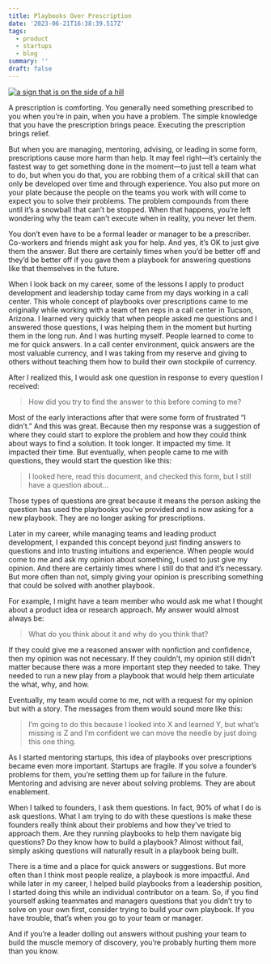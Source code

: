 ```yaml
---
title: Playbooks Over Prescription
date: '2023-06-21T16:38:39.517Z'
tags:
  - product
  - startups
  - blog
summary: ''
draft: false
---
```

[![a sign that is on the side of a hill](https://images.unsplash.com/photo-1609643242070-c69786a76c30?crop=entropy&cs=tinysrgb&fit=max&fm=jpg&ixid=M3wzMDAzMzh8MHwxfHNlYXJjaHwxfHxhbnN3ZXJzfGVufDB8fHx8MTY4NzI3MDg3NHww&ixlib=rb-4.0.3&q=80&w=1080 "a sign that is on the side of a hill")](https://images.unsplash.com/photo-1609643242070-c69786a76c30?crop=entropy&cs=tinysrgb&fit=max&fm=jpg&ixid=M3wzMDAzMzh8MHwxfHNlYXJjaHwxfHxhbnN3ZXJzfGVufDB8fHx8MTY4NzI3MDg3NHww&ixlib=rb-4.0.3&q=80&w=1080)

A prescription is comforting. You generally need something prescribed to you when you’re in pain, when you have a problem. The simple knowledge that you have the prescription brings peace. Executing the prescription brings relief.

But when you are managing, mentoring, advising, or leading in some form, prescriptions cause more harm than help. It may feel right—it’s certainly the fastest way to get something done in the moment—to just tell a team what to do, but when you do that, you are robbing them of a critical skill that can only be developed over time and through experience. You also put more on your plate because the people on the teams you work with will come to expect you to solve their problems. The problem compounds from there until it’s a snowball that can’t be stopped. When that happens, you’re left wondering why the team can’t execute when in reality, you never let them.

You don’t even have to be a formal leader or manager to be a prescriber. Co-workers and friends might ask you for help. And yes, it’s OK to just give them the answer. But there are certainly times when you’d be better off and they’d be better off if you gave them a playbook for answering questions like that themselves in the future.

When I look back on my career, some of the lessons I apply to product development and leadership today came from my days working in a call center. This whole concept of playbooks over prescriptions came to me originally while working with a team of ten reps in a call center in Tucson, Arizona. I learned very quickly that when people asked me questions and I answered those questions, I was helping them in the moment but hurting them in the long run. And I was hurting myself. People learned to come to me for quick answers. In a call center environment, quick answers are the most valuable currency, and I was taking from my reserve and giving to others without teaching them how to build their own stockpile of currency.

After I realized this, I would ask one question in response to every question I received:

> How did you try to find the answer to this before coming to me?

Most of the early interactions after that were some form of frustrated “I didn’t.” And this was great. Because then my response was a suggestion of where they could start to explore the problem and how they could think about ways to find a solution. It took longer. It impacted my time. It impacted their time. But eventually, when people came to me with questions, they would start the question like this:

> I looked here, read this document, and checked this form, but I still have a question about…

Those types of questions are great because it means the person asking the question has used the playbooks you’ve provided and is now asking for a new playbook. They are no longer asking for prescriptions.

Later in my career, while managing teams and leading product development, I expanded this concept beyond just finding answers to questions and into trusting intuitions and experience. When people would come to me and ask my opinion about something, I used to just give my opinion. And there are certainly times where I still do that and it’s necessary. But more often than not, simply giving your opinion is prescribing something that could be solved with another playbook.

For example, I might have a team member who would ask me what I thought about a product idea or research approach. My answer would almost always be:

> What do you think about it and why do you think that?

If they could give me a reasoned answer with nonfiction and confidence, then my opinion was not necessary. If they couldn’t, my opinion still didn’t matter because there was a more important step they needed to take. They needed to run a new play from a playbook that would help them articulate the what, why, and how.

Eventually, my team would come to me, not with a request for my opinion but with a story. The messages from them would sound more like this:

> I’m going to do this because I looked into X and learned Y, but what’s missing is Z and I’m confident we can move the needle by just doing this one thing.

As I started mentoring startups, this idea of playbooks over prescriptions became even more important. Startups are fragile. If you solve a founder’s problems for them, you’re setting them up for failure in the future. Mentoring and advising are never about solving problems. They are about enablement.

When I talked to founders, I ask them questions. In fact, 90% of what I do is ask questions. What I am trying to do with these questions is make these founders really think about their problems and how they’ve tried to approach them. Are they running playbooks to help them navigate big questions? Do they know how to build a playbook? Almost without fail, simply asking questions will naturally result in a playbook being built.

There is a time and a place for quick answers or suggestions. But more often than I think most people realize, a playbook is more impactful. And while later in my career, I helped build playbooks from a leadership position, I started doing this while an individual contributor on a team. So, if you find yourself asking teammates and managers questions that you didn’t try to solve on your own first, consider trying to build your own playbook. If you have trouble, that’s when you go to your team or manager.

And if you’re a leader dolling out answers without pushing your team to build the muscle memory of discovery, you’re probably hurting them more than you know.
